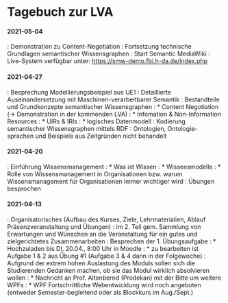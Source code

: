 # Tagebuch zur LVA

<!-- !!! note
    Wie Sie sehen können handelt es sich hierbei noch um das Tagebuch aus dem vergangenen Kurs. Zu Demonstrationszwecken wurden die alten Einträge noch nicht gelöscht. Mit Beginn der ersten Einheit werden die Einträge aktualisiert. -->


<!-- #### 2020-05-18
: Besprechung Semesterprojekt
: Erste Festlegung von Gruppenkonstellation und Themenstellung
: * Eintragung bis zum 2020-05-25 in Moodle -->



<!-- #### 2020-05-11
: Besprechung Ergebnisse UE3
: Vorstellung und Diskussion von semantischen Templates, PageForms und Modellierung n-ärer Beziehungen (mittels *subobjects*) an konkreten Praxisbeispielen.
: Auseinandersetzung mit AQL
: Auftrag: Bildung von Gruppen und Themenfindung bis zum nä. Termin -->


<!-- #### 2020-05-04
: Gemeinsames Modellieren des RDF-Graphen aus UE2
: Einführung in Semantic MediaWiki anhand der Modellierung eines Wissengraphen
: Modellierungskonzepte anhand praktischer Beispiele im Sandbox-SMW betrachtet
: Folien zum Einsatz von SMW im Forschungszentrum gezeigt
: Restlichen Inhalte der Vorlesungsunterlagen erarbeiten sich die Studierenden im Selbststudium
: Übung
: * Nachfrage warum nur 1/10 Studierenden die ÜE bearbeitet hat
: * 2 Studierende gaben zeitliche Konflikte an; Rest enthielt sich der Rückmeldung (leider!) -->

#### 2021-05-04
: Demonstration zu Content-Negotiation 
: Fortsetzung technische Grundlagen semantischer Wissensgraphen
: Start Semantic MediaWiki
: Live-System verfügbar unter: <https://smw-demo.fbi.h-da.de/index.php>




#### 2021-04-27
: Besprechung Modellierungsbeispiel aus UE1
: Detaillierte Auseinandersetzung mit Maschinen-verarbeitbarer Semantik
: Bestandteile und Grundkonzepte semantischer Wissensgraphen 
: * Content Negotiation (-> Demonstration in der kommenden LVA)
: * Infomation & Non-Information Resources 
: * UIRs & IRIs
: * logisches Datenmodell
: Kodierung semantischer Wissensgraphen mittels RDF
: Ontologien, Ontologie-sprachen und Beispiele aus Zeitgründen nicht behandelt


#### 2021-04-20
: Einführung Wissensmanagement
: * Was ist Wissen
: * Wissensmodelle
: * Rolle von Wissensmanagement in Organisationen bzw. warum Wissensmanagement für Organisationen immer wichtiger wird
: Übungen besprochen


#### 2021-04-13
: Organisatorisches (Aufbau des Kurses, Ziele, Lehrmaterialien, Ablauf Präsenzveranstaltung und Übungen)
: im 2. Teil gem. Sammlung von Erwartungen und Wünschen an die Veranstaltung für ein gutes und zielgerichtetes Zusammenarbeiten
: Besprechen der 1. Übungsaufgabe
: * Hochzuladen bis DI, 20.04., 8:00 Uhr in Moodle
: * zu bearbeiten ist Aufgabe 1 & 2 aus Übung #1 (Aufgabe 3 & 4 dann in der Folgewoche)
: Aufgrund der extrem hohen Auslastung des Moduls sollen sich die Studierenden Gedanken machen, ob sie das Modul wirklich absolvieren wollen
: * Nachricht an Prof. Altenbernd (Prodekan) mit der Bitte um weitere WPFs
: * WPF Fortschrittliche Webentwicklung wird noch angeboten (entweder Semester-begleitend oder als Blockkurs im Aug./Sept.)
